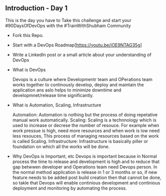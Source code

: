 ## Introduction - Day 1

This is the day you have to Take this challenge and start your #90DaysOfDevOps with the #TrainWithShubham Community

- Fork this Repo.
- Start with a DevOps Roadmap[https://youtu.be/iOE9NTAG35g]
- Write a LinkedIn post or a small article about your understanding of DevOps
 - What is DevOps

    Devops is a culture where Developmentr team and OPerations team works together to continously develop, deploy and maintain the application ans aslo helps to minimize downtime and developmnet/release time significantly.

 - What is Automation, Scaling, Infrastructure

    Automation: Automation is nothing but the process of doing repetative manual work automatically.
    Scaling: Scaling is a technnology which is used to increase or decrese the number of resouce. For example when work pressue is high, need more resources and when work is low need less resouces, This process of managing resources based on the work is called Scaling.
    Infrastructure: Infrastructure is basically piller or foundation on which all the works will be done.

 - Why DevOps is Important, etc
    Devops is important because in Normal process the time to release and development is high and to reduce that gap betwwen developer and Operations team need Devops person. In the normal method application is release in 1 or 3 months or so, if new feature needs to be added post build creation then that cannot be done, so takle that Devops will enable continious development and continious deployment and monitoring by automating the process.
 